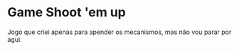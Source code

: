# Game Shoot 'em up 
Jogo que criei apenas para apender os mecanismos, mas não vou parar por agui. 
